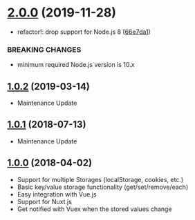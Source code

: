 # [2.0.0](https://github.com/bazzite/vue-warehouse/compare/v1.0.2...v2.0.0) (2019-11-28)

* refactor!: drop support for Node.js 8 ([66e7da1](https://github.com/bazzite/vue-warehouse/commit/66e7da19e3ecfe4de2cf6d4e4b4b9d01ce6568e4))

### BREAKING CHANGES

* minimum required Node.js version is 10.x

## [1.0.2](https://github.com/bazzite/vue-warehouse/compare/v1.0.1...v1.0.2) (2019-03-14)

- Maintenance Update

## [1.0.1](https://github.com/bazzite/vue-warehouse/compare/v1.0.0...v1.0.1) (2018-07-13)

- Maintenance Update

## [1.0.0](https://github.com/bazzite/vue-warehouse/tree/v1.0.0) (2018-04-02)

- Support for multiple Storages (localStorage, cookies, etc.)
- Basic key/value storage functionality (get/set/remove/each)
- Easy integration with Vue.js
- Support for Nuxt.js
- Get notified with Vuex when the stored values change
